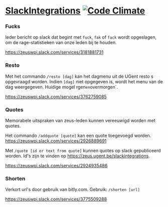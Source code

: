 # [SlackIntegrations](http://zeus.ugent.be/slackintegrations) [![Code Climate](https://codeclimate.com/github/ZeusWPI/SlackIntegrations/badges/gpa.svg)](https://codeclimate.com/github/ZeusWPI/SlackIntegrations)

### Fucks
Ieder bericht op slack dat begint met `fuck`, `fak` of `fack` wordt opgeslagen, om de rage-statistieken van onze leden bij te houden.

https://zeuswpi.slack.com/services/3181881731

### Resto
Met het commando `/resto [dag]` kan het dagmenu uit de UGent resto s opgevraagd worden. Indien `[dag]` niet opgegeven is, wordt het menu van de dag weergegeven. Huidige mogel
rgen` en `overmorgen`.

https://zeuswpi.slack.com/services/3762759085

### Quotes
Memorabele uitspraken van zeus-leden kunnen vereeuwigd worden met quotes.

Het commando `/addquote [quote]` kan een quote toegevoegd worden.
https://zeuswpi.slack.com/services/2926889691

Met `/quote [id or text from quote]` kunnen quotes op slack gepubliceerd worden.
Id's zijn te vinden op https://zeus.ugent.be/slackintegrations.

https://zeuswpi.slack.com/services/2924935486

### Shorten
Verkort url's door gebruik van bitly.com.
Gebruik: `/shorten [url]`

https://zeuswpi.slack.com/services/3775509288
